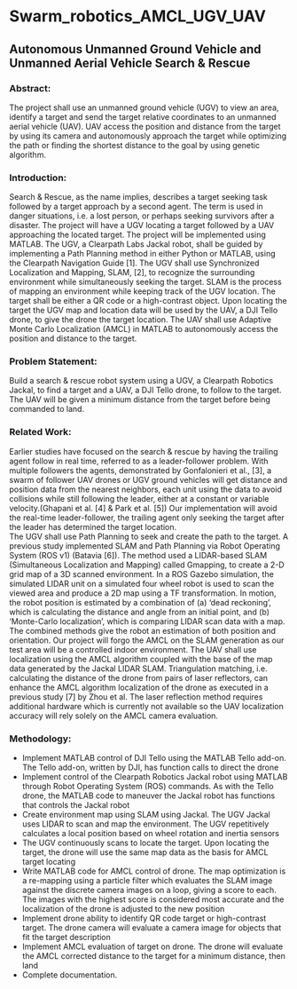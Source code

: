 # Swarm_robotics_AMCL_UGV_UAV
## Autonomous Unmanned Ground Vehicle and Unmanned Aerial Vehicle Search &amp; Rescue

### Abstract:
The project shall use an unmanned ground vehicle (UGV) to view an area, identify a target and send the target relative coordinates to an unmanned aerial vehicle (UAV). UAV access the position and distance from the target by using its camera and autonomously approach the target while optimizing the path or finding the shortest distance to the goal by using genetic algorithm.

### Introduction:
Search & Rescue, as the name implies, describes a target seeking task followed by a target approach by a second agent. The term is used in danger situations, i.e. a lost person, or perhaps seeking survivors after a disaster. The project will have a UGV locating a target followed by a UAV approaching the located target.
The project will be implemented using MATLAB. The UGV, a Clearpath Labs Jackal robot, shall be guided by implementing a Path Planning method in either Python or MATLAB, using the Clearpath Navigation Guide [1]. The UGV shall use Synchronized Localization and Mapping, SLAM, [2], to recognize the surrounding environment while simultaneously seeking the target. SLAM is the process of mapping an environment while keeping track of the UGV location. The target shall be either a QR code or a high-contrast object. Upon locating the target the UGV map and location data will be used by the UAV, a DJI Tello drone, to give the drone the target location. The UAV shall use Adaptive Monte Carlo Localization (AMCL) in MATLAB to autonomously access the position and distance to the target. 

### Problem Statement:
Build a search & rescue robot system using a UGV, a Clearpath Robotics Jackal, to find a target and a UAV, a DJI Tello drone, to follow to the target. The UAV will be given a minimum distance from the target before being commanded to land. 
### Related Work:
Earlier studies have focused on the search & rescue by having the trailing agent follow in real time, referred to as a leader-follower problem. With multiple followers the agents, demonstrated by Gonfalonieri et al., [3], a swarm of follower UAV drones or UGV ground vehicles will get distance and position data from the nearest neighbors, each unit using the data to avoid collisions while still following the leader, either at a constant or variable velocity.(Ghapani et al. [4] & Park et al. [5]) Our implementation will avoid the real-time leader-follower, the trailing agent only seeking the target after the leader has determined the target location.  
The UGV shall use Path Planning to seek and create the path to the target. A previous study implemented SLAM and Path Planning via Robot Operating System (ROS v1) (Batavia [6]). The method used a LIDAR-based SLAM (Simultaneous Localization and Mapping) called Gmapping, to create a 2-D grid map of a 3D scanned environment. In a ROS Gazebo simulation, the simulated LIDAR unit on a simulated four wheel robot is used to scan the viewed area and produce a 2D map using a TF transformation. In motion, the robot position is estimated by a combination of (a) ‘dead reckoning’, which is calculating the distance and angle from an initial point, and (b) ‘Monte-Carlo localization’, which is comparing LIDAR scan data with a map. The combined methods give the robot an estimation of both position and orientation. Our project will forgo the AMCL on the SLAM generation as our test area will be a controlled indoor environment.
The UAV shall use localization using the AMCL algorithm coupled with the base of the map data generated by the Jackal LIDAR SLAM. Triangulation matching, i.e. calculating the distance of the drone from pairs of laser reflectors, can enhance the AMCL algorithm localization of the drone as executed in a previous study [7] by Zhou et al. The laser reflection method requires additional hardware which is currently not available so the UAV localization accuracy will rely solely on the AMCL camera evaluation.

### Methodology:
* Implement MATLAB control of DJI Tello using the MATLAB Tello add-on. The Tello add-on, written by DJI, has function calls to direct the drone
* Implement control of the Clearpath Robotics Jackal robot using MATLAB through Robot Operating System (ROS) commands. As with the Tello drone, the MATLAB code to maneuver the Jackal robot has functions that controls the Jackal robot
* Create environment map using SLAM using Jackal. The UGV Jackal uses LIDAR to scan and map the environment.  The UGV repetitively calculates a local position based on wheel rotation and inertia sensors
* The UGV continuously scans to locate the target. Upon locating the target, the drone will use the same map data as the basis for AMCL target locating
* Write MATLAB code for AMCL control of drone. The map optimization is a re-mapping using a particle filter which evaluates the SLAM image against the discrete camera images on a loop, giving a score to each. The images with the highest score is considered most accurate and the localization of the drone is adjusted to the new position 
* Implement drone ability to identify QR code target or high-contrast target. The drone camera will evaluate a camera image for objects that fit the target description
* Implement AMCL evaluation of target on drone. The drone will evaluate the AMCL corrected distance to the target for a minimum distance, then land
* Complete documentation.

